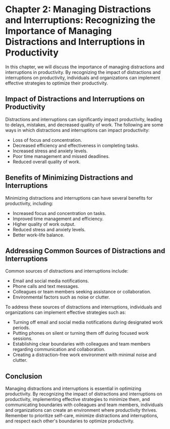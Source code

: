 Chapter 2: Managing Distractions and Interruptions: Recognizing the Importance of Managing Distractions and Interruptions in Productivity
=========================================================================================================================================

In this chapter, we will discuss the importance of managing distractions and interruptions in productivity. By recognizing the impact of distractions and interruptions on productivity, individuals and organizations can implement effective strategies to optimize their productivity.

Impact of Distractions and Interruptions on Productivity
--------------------------------------------------------

Distractions and interruptions can significantly impact productivity, leading to delays, mistakes, and decreased quality of work. The following are some ways in which distractions and interruptions can impact productivity:

* Loss of focus and concentration.
* Decreased efficiency and effectiveness in completing tasks.
* Increased stress and anxiety levels.
* Poor time management and missed deadlines.
* Reduced overall quality of work.

Benefits of Minimizing Distractions and Interruptions
-----------------------------------------------------

Minimizing distractions and interruptions can have several benefits for productivity, including:

* Increased focus and concentration on tasks.
* Improved time management and efficiency.
* Higher quality of work output.
* Reduced stress and anxiety levels.
* Better work-life balance.

Addressing Common Sources of Distractions and Interruptions
-----------------------------------------------------------

Common sources of distractions and interruptions include:

* Email and social media notifications.
* Phone calls and text messages.
* Colleagues or team members seeking assistance or collaboration.
* Environmental factors such as noise or clutter.

To address these sources of distractions and interruptions, individuals and organizations can implement effective strategies such as:

* Turning off email and social media notifications during designated work periods.
* Putting phones on silent or turning them off during focused work sessions.
* Establishing clear boundaries with colleagues and team members regarding communication and collaboration.
* Creating a distraction-free work environment with minimal noise and clutter.

Conclusion
----------

Managing distractions and interruptions is essential in optimizing productivity. By recognizing the impact of distractions and interruptions on productivity, implementing effective strategies to minimize them, and communicating boundaries with colleagues and team members, individuals and organizations can create an environment where productivity thrives. Remember to prioritize self-care, minimize distractions and interruptions, and respect each other's boundaries to optimize productivity.
